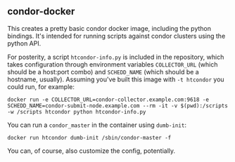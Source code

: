 condor-docker
-------------

This creates a pretty basic condor docker image, including the python bindings. It's intended for running scripts against condor clusters using the python API.

For posterity, a script `htcondor-info.py` is included in the repository, which takes configuration through environment variables `COLLECTOR_URL` (which should be a host:port combo) and `SCHEDD_NAME` (which should be a hostname, usually). Assuming you've built this image with `-t htcondor` you could run, for example:

    docker run -e COLLECTOR_URL=condor-collector.example.com:9618 -e SCHEDD_NAME=condor-submit-node.example.com --rm -it -v $(pwd):/scripts -w /scripts htcondor python htcondor-info.py

You can run a `condor_master` in the container using `dumb-init`:

    docker run htcondor dumb-init /sbin/condor-master -f

You can, of course, also customize the config, potentially.
